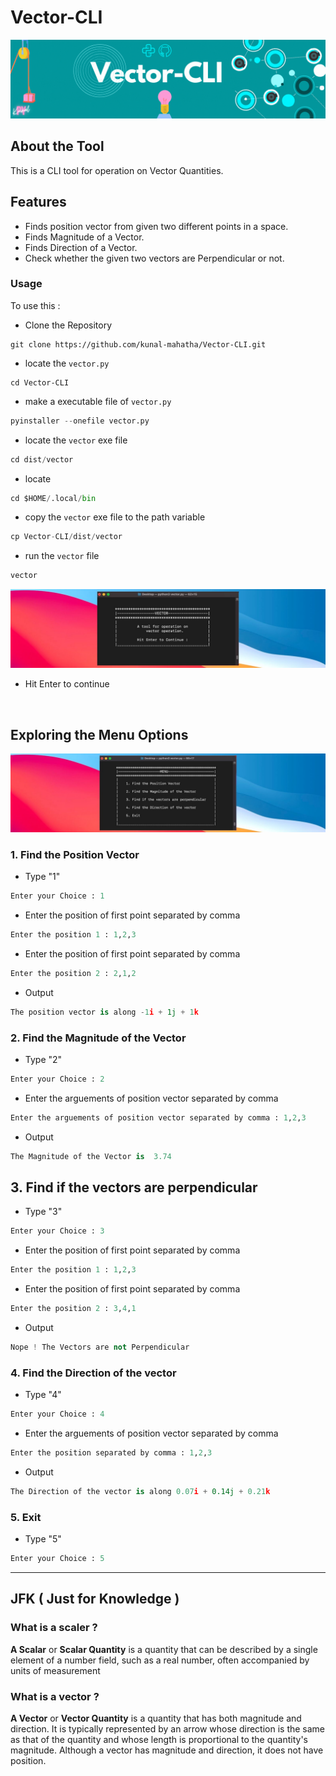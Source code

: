 # Vector-CLI

![](https://raw.githubusercontent.com/kunal-mahatha/Vector-CLI/main/img/Vector-CLI.gif?token=APVZASYVYFGDNPZON4IRPTTA3YHNS)

## About the Tool
This is a CLI tool for operation on Vector Quantities.

## Features
 - Finds position vector from given two different points in a space.
 - Finds Magnitude of a Vector.
 - Finds Direction of a Vector.
 - Check whether the given two vectors are Perpendicular or not.
 
 ### Usage
 To use this :
  - Clone the Repository
  ```python3
  git clone https://github.com/kunal-mahatha/Vector-CLI.git
  ```
  - locate the `vector.py`
  ```python3
  cd Vector-CLI
  ```
  - make a executable file of `vector.py`
  ```python
  pyinstaller --onefile vector.py
  ```
  - locate the `vector` exe file
  ```python
  cd dist/vector
  ```
   - locate 
  ```python
  cd $HOME/.local/bin
  ```
  - copy the `vector` exe file to the path variable
  ```python
  cp Vector-CLI/dist/vector
  ```
  - run the `vector` file
  ```python
  vector
  ```


[![MasterHead](https://raw.githubusercontent.com/kunal-mahatha/Vector-CLI/main/img/1.jpg?token=APVZAS7XM6H6IFDJKP7VHEDA3X3XO)](https://username.github.io)

  - Hit Enter to continue
  ```python
                
  ```



  ## Exploring the Menu Options
  
  [![MasterHead](https://raw.githubusercontent.com/kunal-mahatha/Vector-CLI/main/img/2.jpg?token=APVZAS276FUA2OK36REFPB3A3X334)](https://username.github.io)
  
   ### 1. Find the Position Vector
   - Type "1"
   ```python
   Enter your Choice : 1
   ```
   - Enter the position of first point separated by comma
   ```python
   Enter the position 1 : 1,2,3
   ```
   - Enter the position of first point separated by comma
   ```python
   Enter the position 2 : 2,1,2
   ```
   - Output 
   ```python
   The position vector is along -1i + 1j + 1k
   ```
   ### 2. Find the Magnitude of the Vector
   - Type "2"
   ```python
   Enter your Choice : 2
   ```
   - Enter the arguements of position vector separated by comma
   ```python
   Enter the arguements of position vector separated by comma : 1,2,3
   ```
   - Output
   ```python
   The Magnitude of the Vector is  3.74
   ```
   ## 3. Find if the vectors are perpendicular
   - Type "3"
   ```python
   Enter your Choice : 3
   ```
   - Enter the position of first point separated by comma
   ```python
   Enter the position 1 : 1,2,3
   ```
   - Enter the position of first point separated by comma
   ```python
   Enter the position 2 : 3,4,1
   ```
   - Output 
   ```python
   Nope ! The Vectors are not Perpendicular
   ```
   ### 4. Find the Direction of the vector
   - Type "4"
   ```python
   Enter your Choice : 4
   ```
   - Enter the arguements of position vector separated by comma
   ```python
   Enter the position separated by comma : 1,2,3
   ```
   - Output
   ```python
   The Direction of the vector is along 0.07i + 0.14j + 0.21k
   ```
   ### 5. Exit
   - Type "5"
   ```python
   Enter your Choice : 5
   ```
 ---
   
   ## JFK ( Just for Knowledge )
   
   ### What is a scaler ?
   **A Scalar** or **Scalar Quantity** is a quantity that can be described by a single element of a number field, such as a real number, often accompanied by units of measurement
   
   ### What is a vector ?
   **A Vector** or **Vector Quantity** is a quantity that has both magnitude and direction. It is typically represented by an arrow whose direction is the same as that of the quantity and whose length is proportional to the quantity's magnitude. Although a vector has magnitude and direction, it does not have position.
